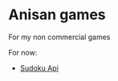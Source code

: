 Anisan games
============

For my non commercial games

For now:

* [Sudoku Api](https://github.com/AnisanWesley/anisan-games/tree/master/Sudoku)
